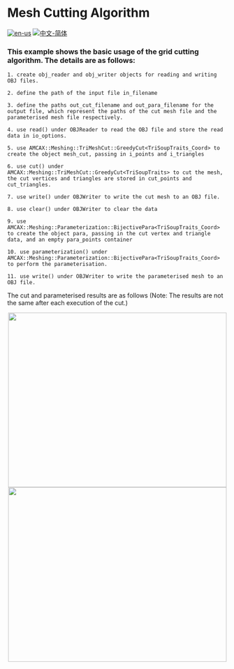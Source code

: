 # Mesh Cutting Algorithm

[![en-us](https://img.shields.io/badge/en-us-yellow.svg)](./README.md) [![中文-简体](https://img.shields.io/badge/%E4%B8%AD%E6%96%87-%E7%AE%80%E4%BD%93-red.svg)](./README.zh_cn.md)

### This example shows the basic usage of the grid cutting algorithm. The details are as follows:

	1. create obj_reader and obj_writer objects for reading and writing OBJ files.
	
	2. define the path of the input file in_filename
	
	3. define the paths out_cut_filename and out_para_filename for the output file, which represent the paths of the cut mesh file and the parameterised mesh file respectively.
	
	4. use read() under OBJReader to read the OBJ file and store the read data in io_options.
	
	5. use AMCAX::Meshing::TriMeshCut::GreedyCut<TriSoupTraits_Coord> to create the object mesh_cut, passing in i_points and i_triangles
	
	6. use cut() under AMCAX::Meshing::TriMeshCut::GreedyCut<TriSoupTraits> to cut the mesh, the cut vertices and triangles are stored in cut_points and cut_triangles.
	
	7. use write() under OBJWriter to write the cut mesh to an OBJ file.
	
	8. use clear() under OBJWriter to clear the data
	
	9. use AMCAX::Meshing::Parameterization::BijectivePara<TriSoupTraits_Coord> to create the object para, passing in the cut vertex and triangle data, and an empty para_points container
	
	10. use parameterization() under AMCAX::Meshing::Parameterization::BijectivePara<TriSoupTraits_Coord> to perform the parameterisation.
	
	11. use write() under OBJWriter to write the parameterised mesh to an OBJ file.

The cut and parameterised results are as follows (Note: The results are not the same after each execution of the cut.)

<div align = center><img src="https://s2.loli.net/2024/07/30/phWa9Itz4QyFmL3.png" width="500" height="400">


<div align = center><img src="https://s2.loli.net/2024/07/30/hKe5auQdSDpYrRC.png" width="500" height="400">

